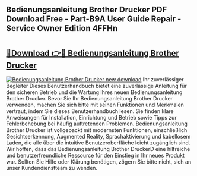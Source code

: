 ## Bedienungsanleitung Brother Drucker PDF Download Free - Part-B9A User Guide Repair - Service Owner Edition 4FFHn

# <h2><a href="http://df31jd.blite.top/?on=Bedienungsanleitung+Brother+Drucker">🔗Download 👉🔴 Bedienungsanleitung Brother Drucker</a></h2>

[![Bedienungsanleitung Brother Drucker new download](https://i.imgur.com/lujVjoI.png)](http://df31jd.blite.top/?on=Bedienungsanleitung+Brother+Drucker)
Ihr zuverlässiger Begleiter Dieses Benutzerhandbuch bietet eine zuverlässige Anleitung für den sicheren Betrieb und die Wartung Ihres neuen Bedienungsanleitung Brother Drucker. Bevor Sie Ihr Bedienungsanleitung Brother Drucker verwenden, machen Sie sich bitte mit seinen Funktionen und Merkmalen vertraut, indem Sie dieses Benutzerhandbuch lesen. Sie finden klare Anweisungen für Installation, Einrichtung und Betrieb sowie Tipps zur Fehlerbehebung bei häufig auftretenden Problemen. Bedienungsanleitung Brother Drucker ist vollgepackt mit modernsten Funktionen, einschließlich Gesichtserkennung, Augmented Reality, Sprachaktivierung und kabellosem Laden, die alle über die intuitive Benutzeroberfläche leicht zugänglich sind. Wir hoffen, dass das Bedienungsanleitung Brother DruckerD eine hilfreiche und benutzerfreundliche Ressource für den Einstieg in Ihr neues Produkt war. Sollten Sie Hilfe oder Klärung benötigen, zögern Sie bitte nicht, sich an unser Kundendienstteam zu wenden.
